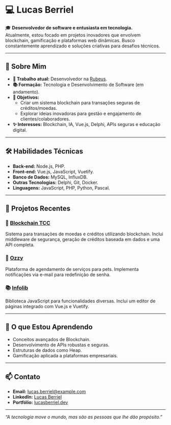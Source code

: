 # 💻 Lucas Berriel 

🎓 **Desenvolvedor de software e entusiasta em tecnologia.**  
Atualmente, estou focado em projetos inovadores que envolvem blockchain, gamificação e plataformas web dinâmicas. Busco constantemente aprendizado e soluções criativas para desafios técnicos.

---

## 🚀 **Sobre Mim**
- **💼 Trabalho atual:** Desenvolvedor na [Rubeus](https://www.rubeus.com.br).  
- **📚 Formação:** Tecnologia e Desenvolvimento de Software (em andamento).  
- **🎯 Objetivos:**  
  - Criar um sistema blockchain para transações seguras de créditos/moedas.  
  - Explorar ideias inovadoras para gestão e engajamento de clientes/colaboradores.  
- **✨ Interesses:** Blockchain, IA, Vue.js, Delphi, APIs seguras e educação digital.

---

## 🛠️ **Habilidades Técnicas**
- **Back-end:** Node.js, PHP.  
- **Front-end:** Vue.js, JavaScript, Vuetify.  
- **Banco de Dados:** MySQL, InfluxDB.  
- **Outras Tecnologias:** Delphi, Git, Docker.  
- **Linguagens:** JavaScript, PHP, Python, Pascal.

---

## 📂 **Projetos Recentes**
### 🎯 [Blockchain TCC](https://github.com/seu-repo-tcc)  
Sistema para transações de moedas e créditos utilizando blockchain. Inclui middleware de segurança, geração de créditos baseada em dados e uma API completa.

### 🐾 [Ozzy](https://github.com/seu-repo-ozzy)  
Plataforma de agendamento de serviços para pets. Implementa notificações via e-mail para redefinição de senha.

### 📚 [Infolib](https://github.com/seu-repo-infolib)  
Biblioteca JavaScript para funcionalidades diversas. Inclui um editor de páginas integrado com Vue.js e Vuetify.

---

## 🧠 **O que Estou Aprendendo**
- Conceitos avançados de Blockchain.  
- Desenvolvimento de APIs robustas e seguras.  
- Estruturas de dados como Heap.  
- Gamificação aplicada a plataformas empresariais.

---

## 📫 **Contato**
- **Email:** lucas.berriel@example.com  
- **LinkedIn:** [Lucas Berriel](https://linkedin.com/in/lucas-berriel)  
- **Portfólio:** [lucasberriel.dev](https://lucasberriel.dev)

---

*“A tecnologia move o mundo, mas são as pessoas que lhe dão propósito.”*
